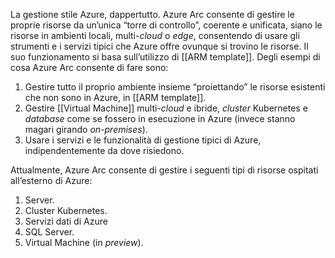 La gestione stile Azure, dappertutto. Azure Arc consente di gestire le proprie risorse da un’unica “torre di controllo”, coerente e unificata, siano le risorse in ambienti locali, multi-*cloud* o *edge*, consentendo di usare gli strumenti e i servizi tipici che Azure offre  ovunque si trovino le risorse. Il suo funzionamento si basa sull’utilizzo di [[ARM template]]. Degli esempi di cosa Azure Arc consente di fare sono:

1. Gestire tutto il proprio ambiente insieme “proiettando” le risorse esistenti che non sono in Azure, in [[ARM template]].
2. Gestire [[Virtual Machine]] multi-*cloud* e ibride, *cluster* Kubernetes e *database* come se fossero in esecuzione in Azure (invece stanno magari girando *on-premises*).
3. Usare i servizi e le funzionalità di gestione tipici di Azure, indipendentemente da dove risiedono.

Attualmente, Azure Arc consente di gestire i seguenti tipi di risorse ospitati all’esterno di Azure:

1. Server.
2. Cluster Kubernetes.
3. Servizi dati di Azure
4. SQL Server.
5. Virtual Machine (in *preview*).